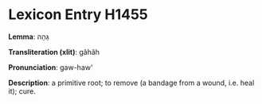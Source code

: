 # Lexicon Entry H1455

**Lemma**: גָּהָה

**Transliteration (xlit)**: gâhâh

**Pronunciation**: gaw-haw'

**Description**:
a primitive root; to remove (a bandage from a wound, i.e. heal it); cure.
